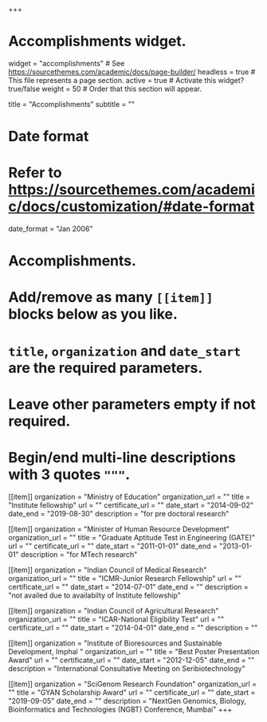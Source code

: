 +++
# Accomplishments widget.
widget = "accomplishments"  # See https://sourcethemes.com/academic/docs/page-builder/
headless = true  # This file represents a page section.
active = true  # Activate this widget? true/false
weight = 50  # Order that this section will appear.

title = "Accomplish&shy;ments"
subtitle = ""

# Date format
#   Refer to https://sourcethemes.com/academic/docs/customization/#date-format
date_format = "Jan 2006"

# Accomplishments.
#   Add/remove as many `[[item]]` blocks below as you like.
#   `title`, `organization` and `date_start` are the required parameters.
#   Leave other parameters empty if not required.
#   Begin/end multi-line descriptions with 3 quotes `"""`.

[[item]]
  organization = "Ministry of Education"
  organization_url = ""
  title = "Institute fellowship"
  url = ""
  certificate_url = ""
  date_start = "2014-09-02"
  date_end = "2019-08-30"
  description = "for pre doctoral research"

[[item]]
  organization = "Minister of Human Resource Development"
  organization_url = ""
  title = "Graduate Aptitude Test in Engineering (GATE)"
  url = ""
  certificate_url = ""
  date_start = "2011-01-01"
  date_end = "2013-01-01"
  description = "for MTech research"
  
[[item]]
  organization = "Indian Council of Medical Research"
  organization_url = ""
  title = "ICMR-Junior Research Fellowship"
  url = ""
  certificate_url = ""
  date_start = "2014-07-01"
  date_end = ""
  description = "not availed due to availabilty of Institute fellowship"

[[item]]
  organization = "Indian Council of Agricultural Research"
  organization_url = ""
  title = "ICAR-National Eligibility Test"
  url = ""
  certificate_url = ""
  date_start = "2014-04-01"
  date_end = ""
  description = ""
  
  [[item]]
  organization = "Institute of Bioresources and Sustainable Development, Imphal "
  organization_url = ""
  title = "Best Poster Presentation Award"
  url = ""
  certificate_url = ""
  date_start = "2012-12-05"
  date_end = ""
  description = "International Consultative Meeting on Seribiotechnology"
 
   [[item]]
  organization = "SciGenom Research Foundation"
  organization_url = ""
  title = "GYAN Scholarship Award"
  url = ""
  certificate_url = ""
  date_start = "2019-09-05"
  date_end = ""
  description = "NextGen Genomics, Biology, Bioinformatics and Technologies (NGBT) Conference, Mumbai"
+++
